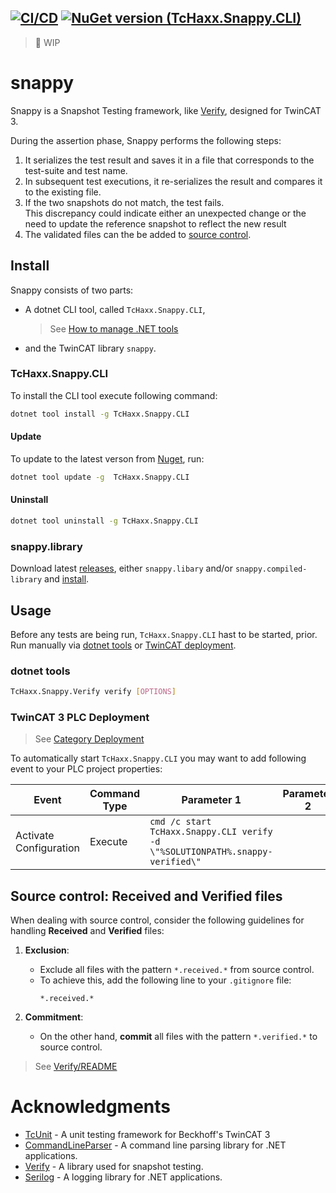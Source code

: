 [![CI/CD](https://github.com/TcHaxx/snappy/actions/workflows/cicd.yml/badge.svg)](https://github.com/TcHaxx/snappy/actions/workflows/cicd.yml)
[![NuGet version (TcHaxx.Snappy.CLI)](https://img.shields.io/nuget/v/TcHaxx.Snappy.CLI.svg)](https://www.nuget.org/packages/TcHaxx.Snappy.CLI/)
---
> 🚧 WIP
# snappy
Snappy is a Snapshot Testing framework, like [Verify](https://github.com/VerifyTests/Verify),  designed for TwinCAT 3.  

During the assertion phase, Snappy performs the following steps:

1. It serializes the test result and saves it in a file that corresponds to the test-suite and test name.
2. In subsequent test executions, it re-serializes the result and compares it to the existing file.
3. If the two snapshots do not match, the test fails.  
This discrepancy could indicate either an unexpected change or the need to update the reference snapshot to reflect the new result
4. The validated files can the be added to [source control](#source-control-received-and-verified-files).

## Install

Snappy consists of two parts:
* A dotnet CLI tool, called `TcHaxx.Snappy.CLI`,
  > See [How to manage .NET tools](https://docs.microsoft.com/en-us/dotnet/core/tools/global-tools)
* and the TwinCAT library `snappy`.

### TcHaxx.Snappy.CLI

To install the CLI tool execute following command:
```sh
dotnet tool install -g TcHaxx.Snappy.CLI
```
#### Update
To update to the latest verson from [Nuget](https://www.nuget.org/packages/TcHaxx.Snappy.CLI/), run:
```sh
dotnet tool update -g  TcHaxx.Snappy.CLI
```
#### Uninstall
```sh
dotnet tool uninstall -g TcHaxx.Snappy.CLI
``` 

### snappy.library
Download latest [releases](https://github.com/TcHaxx/snappy/releases), either `snappy.libary` and/or `snappy.compiled-library` and [install](https://infosys.beckhoff.com/english.php?content=../content/1033/tc3_plc_intro/4218300427.html).

## Usage
Before any tests are being run, `TcHaxx.Snappy.CLI` hast to be started, prior.
Run manually via [dotnet tools](#dotnet-tools) or [TwinCAT deployment](#twincat-3-plc-deployment).

### dotnet tools
```sh
TcHaxx.Snappy.Verify verify [OPTIONS]
```

### TwinCAT 3 PLC Deployment
> See [Category Deployment](https://infosys.beckhoff.com/english.php?content=../content/1033/tc3_plc_intro/3260050187.html)

To automatically start `TcHaxx.Snappy.CLI` you may want to add following event to your PLC project properties:

Event | Command Type | Parameter 1 | Parameter 2
--- | --- | --- | ---
Activate Configuration | Execute | `cmd /c start TcHaxx.Snappy.CLI verify -d \"%SOLUTIONPATH%.snappy-verified\"` |

## Source control: Received and Verified files
When dealing with source control, consider the following guidelines for handling **Received** and **Verified** files:

1. **Exclusion**:
   - Exclude all files with the pattern `*.received.*` from source control.
   - To achieve this, add the following line to your `.gitignore` file:
     ```
     *.received.*
     ```

2. **Commitment**:
   - On the other hand, **commit** all files with the pattern `*.verified.*` to source control.

> See [Verify/README](https://github.com/VerifyTests/Verify?tab=readme-ov-file#source-control-received-and-verified-files)

# Acknowledgments

* [TcUnit](https://github.com/tcunit/TcUnit) - A unit testing framework for Beckhoff's TwinCAT 3
* [CommandLineParser](https://github.com/commandlineparser/commandline) - A command line parsing library for .NET applications.
* [Verify](https://github.com/VerifyTests/Verify) - A library used for snapshot testing.
* [Serilog](https://github.com/serilog/serilog) - A logging library for .NET applications.